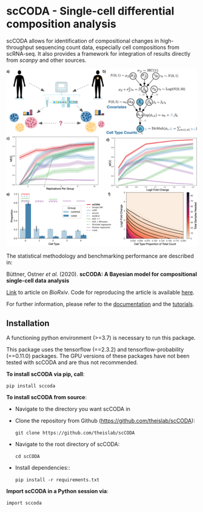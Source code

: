 # scCODA - Single-cell differential composition analysis 
scCODA allows for identification of compositional changes in high-throughput sequencing count data, especially cell compositions from scRNA-seq.
It also provides a framework for integration of results directly from *scanpy* and other sources.

![scCODA](.github/Figures/Fig1_v10.png)

The statistical methodology and benchmarking performance are described in:
 
Büttner, Ostner *et al.* (2020). **scCODA: A Bayesian model for compositional single-cell data analysis**


[Link](https://www.biorxiv.org/content/10.1101/2020.12.14.422688v1) to article on *BioRxiv*.
Code for reproducing the article is available [here](https://github.com/theislab/scCODA_reproducibility).

For further information, please refer to the 
[documentation](https://sccoda.readthedocs.io/en/latest/) and the 
[tutorials](https://github.com/theislab/scCODA/blob/master/tutorials).

## Installation

A functioning python environment (>=3.7) is necessary to run this package.

This package uses the tensorflow (==2.3.2) and tensorflow-probability (==0.11.0) packages.
The GPU versions of these packages have not been tested with scCODA and are thus not recommended.
    
**To install scCODA via pip, call**:

    pip install sccoda

**To install scCODA from source**:

- Navigate to the directory you want scCODA in
- Clone the repository from Github (https://github.com/theislab/scCODA):

    `git clone https://github.com/theislab/scCODA`

- Navigate to the root directory of scCODA:

    `cd scCODA`

- Install dependencies::

    `pip install -r requirements.txt`

**Import scCODA in a Python session via**:

    import sccoda
